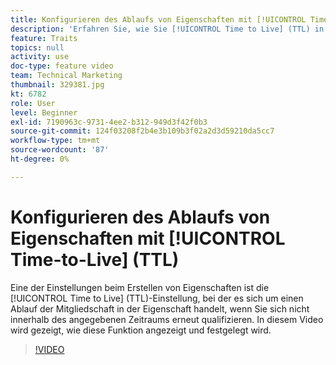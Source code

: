 ```yaml
---
title: Konfigurieren des Ablaufs von Eigenschaften mit [!UICONTROL Time-to-Live] (TTL)
description: 'Erfahren Sie, wie Sie [!UICONTROL Time to Live] (TTL) in Audience Manager. Verwenden Sie diese Einstellung beim Erstellen von Eigenschaften, die einen Ablauf der Mitgliedschaft in der Eigenschaft festlegt, wenn ein Benutzer sich nicht innerhalb des festgelegten Zeitraums erneut qualifiziert. '
feature: Traits
topics: null
activity: use
doc-type: feature video
team: Technical Marketing
thumbnail: 329381.jpg
kt: 6782
role: User
level: Beginner
exl-id: 7190963c-9731-4ee2-b312-949d3f42f0b3
source-git-commit: 124f03208f2b4e3b109b3f02a2d3d59210da5cc7
workflow-type: tm+mt
source-wordcount: '87'
ht-degree: 0%

---
```


# Konfigurieren des Ablaufs von Eigenschaften mit [!UICONTROL Time-to-Live] (TTL)

Eine der Einstellungen beim Erstellen von Eigenschaften ist die [!UICONTROL Time to Live] (TTL)-Einstellung, bei der es sich um einen Ablauf der Mitgliedschaft in der Eigenschaft handelt, wenn Sie sich nicht innerhalb des angegebenen Zeitraums erneut qualifizieren. In diesem Video wird gezeigt, wie diese Funktion angezeigt und festgelegt wird.

>[!VIDEO](https://video.tv.adobe.com/v/329381/?quality=12&learn=on)
